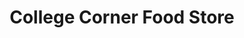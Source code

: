 ---
title: "College Corner Food Store"
url: /hanover-county/college-corner-food-store/
shop: convenience
---